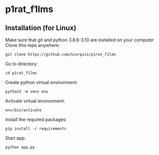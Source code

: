 # p1rat_f1lms
## Installation (for Linux)
  Make sure that git and python 3.8.6-3.10 are installed on your computer
  Clone this repo anywhere:
  ```
  git clone https://github.com/Scorpiss/p1rat_f1lms
  ```
  Go to directory:
  ```
  cd p1rat_f1lms
  ```
  Create python virtual environment:
  ```
  python3 -m venv env
  ```
  Activate virtual environment:
  ```
  env/bin/activate
  ```
  Install the required packages:
  ```
  pip install -r requirements
  ```
  Start app:
  ```
  python app.py
  ```
